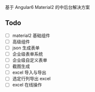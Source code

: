 基于 Angular6  Material2  的中后台解决方案

## Todo

- [ ] material2 基础组件
- [ ] 高级组件
- [ ] json 生成表单
- [ ] 企业级表单系统
- [ ] 企业级自定义表单
- [ ] 截图生成
- [ ] excel 导入与导出
- [ ] 选定行列导出 excel
- [ ] excel 在线操作 
